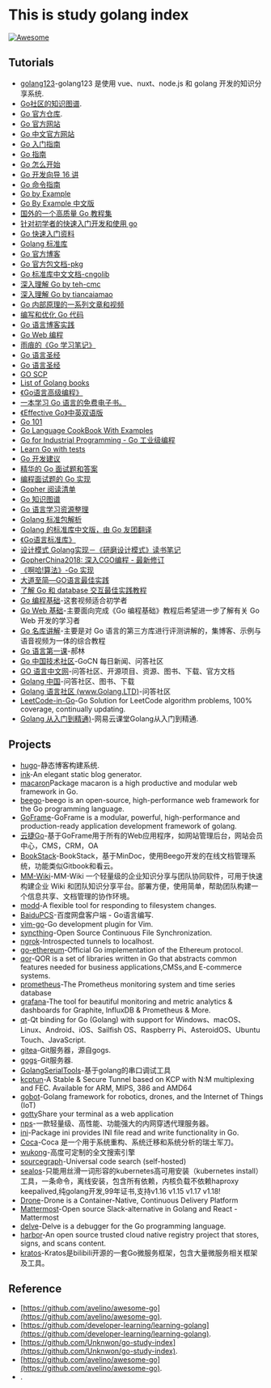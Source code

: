 # This is study golang index

[![Awesome](https://cdn.rawgit.com/sindresorhus/awesome/d7305f38d29fed78fa85652e3a63e154dd8e8829/media/badge.svg)](https://github.com/zsy-cn/awesome-golang)

## Tutorials

* [golang123](https://github.com/shen100/golang123)-golang123 是使用 vue、nuxt、node.js 和 golang 开发的知识分享系统.
* [Go社区的知识图谱](https://github.com/gocn/knowledge).
* [Go 官方仓库](https://github.com/golang/go).
* [Go 官方网站](https://golang.org/)
* [Go 中文官方网站](https://go-zh.org/) 
* [Go 入门指南](https://github.com/Unknwon/the-way-to-go_ZH_CN)
* [Go 指南](https://tour.go-zh.org/)
* [Go 怎么开始](https://github.com/alco/gostart)
* [Go 开发向导 16 讲](https://github.com/hacking-code/golang-tutorials)
* [Go 命令指南](https://github.com/hyper0x/go_command_tutorial)
* [Go by Example](https://gobyexample.com/) 
* [Go By Example 中文版](https://github.com/xg-wang/gobyexample)
* [国外的一个高质量 Go 教程集](https://golangbot.com/learn-golang-series/)
* [针对初学者的快速入门开发和使用 go](https://github.com/KeKe-Li/For-learning-Go-Tutorial)
* [Go 快速入门资料](https://devhints.io/go)
* [Golang 标准库](https://medium.com/golangspec)
* [Go 官方博客](https://blog.golang.org/)
* [Go 官方包文档-pkg](https://golang.org/pkg/)
* [Go 标准库中文文档-cngolib](http://cngolib.com/)
* [深入理解 Go by teh-cmc](https://github.com/teh-cmc/go-internals)
* [深入理解 Go by tiancaiamao](https://github.com/tiancaiamao/go-internals)
* [Go 内部原理的一系列文章和视频](https://github.com/emluque/golang-internals-resources)
* [编写和优化 Go 代码](https://github.com/dgryski/go-perfbook/)
* [Go 语言博客实践](https://github.com/achun/Go-Blog-In-Action)
* [Go Web 编程](https://github.com/astaxie/build-web-application-with-golang)
* [雨痕的《Go 学习笔记》](https://github.com/qyuhen/book)
* [Go 语言圣经](https://www.gitbook.com/book/wizardforcel/gopl-zh/details) 
* [Go 语言圣经](https://github.com/golang-china/gopl-zh)
* [GO SCP](https://checkmarx.gitbooks.io/go-scp/content/)
* [List of Golang books](https://github.com/dariubs/GoBooks)
* [《Go语言高级编程》](https://github.com/chai2010/advanced-go-programming-book) 
* [一本学习 Go 语言的免费电子书。 ](https://github.com/mikespook/Learning-Go-zh-cn)
* [《Effective Go》中英双语版](https://github.com/bingohuang/effective-go-zh-en)
* [Go 101](https://github.com/go101/go101)
* [Go Language CookBook With Examples](https://ednsquare.com/publisher/view/Go-Language-CookBook-With-Examples------xOhLZaZVGG)
* [Go for Industrial Programming - Go 工业级编程](https://peter.bourgon.org/go-for-industrial-programming/)
* [Learn Go with tests](https://github.com/quii/learn-go-with-tests)
* [Go 开发建议](https://github.com/cristaloleg/go-advices)
* [精华的 Go 面试题和答案](https://github.com/goquiz/goquiz.github.io)
* [编程面试题的 Go 实现](https://github.com/mrekucci/epi)
* [Gopher 阅读清单](https://github.com/enocom/gopher-reading-list) 
* [Go 知识图谱](https://github.com/gocn/knowledge) 
* [Go 语言学习资源整理](https://zhuanlan.zhihu.com/p/25493806) 
* [Golang 标准包解析](https://github.com/syaning/go-pkgs) 
* [Golang 的标准库中文版，由 Go 友团翻译](https://github.com/jemygraw/GoStandardLibrary-Chinese) 
* [《Go语言标准库》](https://github.com/polaris1119/The-Golang-Standard-Library-by-Example) 
* [设计模式 Golang实现－《研磨设计模式》读书笔记](https://github.com/senghoo/golang-design-pattern) 
* [GopherChina2018: 深入CGO编程 - 最新修订](https://github.com/chai2010/gopherchina2018-cgo-talk) 
* [《啊哈!算法》-Go 实现](https://github.com/eruca/aha) 
* [大道至简—GO语言最佳实践](https://mp.weixin.qq.com/s/hE7ecSywWY8SxoQV0OwBQg) 
* [了解 Go 和 database 交互最佳实践教程](http://go-database-sql.org/overview.html) 
* [Go 编程基础](https://github.com/Unknwon/go-fundamental-programming)-这套视频适合初学者
* [Go Web 基础](https://github.com/Unknwon/go-web-foundation)-主要面向完成《Go 编程基础》教程后希望进一步了解有关 Go Web 开发的学习者
* [Go 名库讲解](https://github.com/Unknwon/go-rock-libraries-showcases)-主要是对 Go 语言的第三方库进行评测讲解的，集博客、示例与语音视频为一体的综合教程
* [Go 语言第一课](http://www.imooc.com/learn/345)-郝林
* [Go 中国技术社区](https://gocn.io)-GoCN 每日新闻、问答社区
* [GO 语言中文网](http://studygolang.com)-问答社区、开源项目、资源、图书、下载、官方文档
* [Golang 中国](http://www.golangtc.com)-问答社区、图书、下载
* [Golang 语言社区 (www.Golang.LTD)](http://www.golang.ltd)-问答社区
* [LeetCode-in-Go](https://github.com/aQuaYi/LeetCode-in-Go)-Go Solution for LeetCode algorithm problems, 100% coverage, continually updating.
* [Golang 从入门到精通)](https://github.com/pingguoxueyuan/gostudy)-网易云课堂Golang从入门到精通.

## Projects

* [hugo](https://github.com/gohugoio/hugo)-静态博客构建系统.
* [ink](https://github.com/InkProject/ink)-An elegant static blog generator.
* [macaron](https://github.com/go-macaron/macaron)Package macaron is a high productive and modular web framework in Go. 
* [beego](https://github.com/astaxie/beego)-beego is an open-source, high-performance web framework for the Go programming language.
* [GoFrame](https://github.com/gogf/gf)-GoFrame is a modular, powerful, high-performance and production-ready application development framework of golang.
* [云捷Go](https://github.com/zeroing-zy1/yjgo)-基于GoFrame用于所有的Web应用程序，如网站管理后台，网站会员中心，CMS，CRM，OA
* [BookStack](https://github.com/TruthHun/BookStack)-BookStack，基于MinDoc，使用Beego开发的在线文档管理系统，功能类似Gitbook和看云。
* [MM-Wiki](https://github.com/phachon/mm-wiki)-MM-Wiki 一个轻量级的企业知识分享与团队协同软件，可用于快速构建企业 Wiki 和团队知识分享平台。部署方便，使用简单，帮助团队构建一个信息共享、文档管理的协作环境。
* [modd](https://github.com/cortesi/modd)-A flexible tool for responding to filesystem changes.
* [BaiduPCS](https://github.com/iikira/BaiduPCS-Go)-百度网盘客户端 - Go语言编写.
* [vim-go](https://github.com/fatih/vim-go)-Go development plugin for Vim.
* [syncthing](https://github.com/syncthing/syncthing)-Open Source Continuous File Synchronization.
* [ngrok](https://github.com/inconshreveable/ngrok)-Introspected tunnels to localhost.
* [go-ethereum](https://github.com/ethereum/go-ethereum)-Official Go implementation of the Ethereum protocol.
* [qor](https://github.com/qor/qor)-QOR is a set of libraries written in Go that abstracts common features needed for business applications,CMSs,and E-commerce systems.
* [prometheus](https://github.com/prometheus/prometheus)-The Prometheus monitoring system and time series database
* [grafana](https://github.com/grafana/grafana)-The tool for beautiful monitoring and metric analytics & dashboards for Graphite, InfluxDB & Prometheus & More.
* [qt](https://github.com/therecipe/qt)-Qt binding for Go (Golang) with support for Windows、macOS、Linux、Android、iOS、Sailfish OS、Raspberry Pi、AsteroidOS、Ubuntu Touch、JavaScript.
* [gitea](https://github.com/go-gitea/gitea)-Git服务器，源自gogs.
* [gogs](https://github.com/gogs/gogs)-Git服务器.
* [GolangSerialTools](https://github.com/yizheneng/GolangSerialTools)-基于golang的串口调试工具
* [kcptun](https://github.com/xtaci/kcptun)-A Stable & Secure Tunnel based on KCP with N:M multiplexing and FEC. Available for ARM, MIPS, 386 and AMD64
* [gobot](https://github.com/hybridgroup/gobot)-Golang framework for robotics, drones, and the Internet of Things (IoT) 
* [gotty](https://github.com/yudai/gotty)Share your terminal as a web application
* [nps](https://github.com/ehang-io/nps)-一款轻量级、高性能、功能强大的内网穿透代理服务器。
* [ini](https://github.com/go-ini/ini)-Package ini provides INI file read and write functionality in Go.
* [Coca](https://github.com/phodal/coca)-Coca 是一个用于系统重构、系统迁移和系统分析的瑞士军刀。
* [wukong](https://github.com/huichen/wukong)-高度可定制的全文搜索引擎
* [sourcegraph](https://github.com/sourcegraph/sourcegraph)-Universal code search (self-hosted) 
* [sealos](https://github.com/fanux/sealos)-只能用丝滑一词形容的kubernetes高可用安装（kubernetes install）工具，一条命令，离线安装，包含所有依赖，内核负载不依赖haproxy keepalived,纯golang开发,99年证书,支持v1.16 v1.15 v1.17 v1.18! 
* [Drone](https://github.com/drone/drone)-Drone is a Container-Native, Continuous Delivery Platform
* [Mattermost](https://github.com/mattermost/mattermost-server)-Open source Slack-alternative in Golang and React - Mattermost
* [delve](https://github.com/go-delve/delve)-Delve is a debugger for the Go programming language.
* [harbor](https://github.com/goharbor/harbor)-An open source trusted cloud native registry project that stores, signs, and scans content. 
* [kratos](https://github.com/go-kratos/kratos)-Kratos是bilibili开源的一套Go微服务框架，包含大量微服务相关框架及工具。

## Reference
* [https://github.com/avelino/awesome-go](https://github.com/avelino/awesome-go).
* [https://github.com/developer-learning/learning-golang](https://github.com/developer-learning/learning-golang).
* [https://github.com/Unknwon/go-study-index](https://github.com/Unknwon/go-study-index).
* [https://github.com/avelino/awesome-go](https://github.com/avelino/awesome-go).
* [](https://github.com/).
